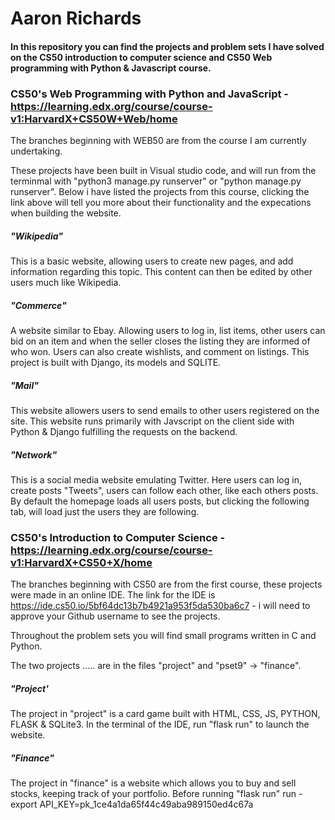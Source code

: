 # Aaron Richards

#### In this repository you can find the projects and problem sets I have solved on the CS50 introduction to computer science and CS50 Web programming with Python & Javascript course.

### CS50's Web Programming with Python and JavaScript - https://learning.edx.org/course/course-v1:HarvardX+CS50W+Web/home

The branches beginning with WEB50 are from the course I am currently undertaking. 

These projects have been built in Visual studio code, and will run from the terminmal with "python3 manage.py runserver" or "python manage.py runserver".
Below i have listed the projects from this course, clicking the link above will tell you more about their functionality and the expecations when building the website. 

##### "Wikipedia"
This is a basic website, allowing users to create new pages, and add information regarding this topic. This content can then be edited by other users much like Wikipedia. 

##### "Commerce"
A website similar to Ebay. Allowing users to log in, list items, other users can bid on an item and when the seller closes the listing they are informed of who won. Users can also create wishlists, and comment on listings. This project is built with Django, its models and SQLITE. 

##### "Mail"
This website allowers users to send emails to other users registered on the site. This website runs primarily with Javscript on the client side with Python & Django fulfilling the requests on the backend.

##### "Network"
This is a social media website emulating Twitter. Here users can log in, create posts "Tweets", users can follow each other, like each others posts. By default the homepage loads all users posts, but clicking the following tab, will load just the users they are following. 


### CS50's Introduction to Computer Science - https://learning.edx.org/course/course-v1:HarvardX+CS50+X/home

The branches beginning with CS50 are from the first course, these projects were made in an online IDE. The link for the IDE is https://ide.cs50.io/5bf64dc13b7b4921a953f5da530ba6c7 - i will need to approve your Github username to see the projects. 

Throughout the problem sets you will find small programs written in C and Python. 

The two projects ..... are in the files "project" and "pset9" -> "finance".

##### "Project'
The project in "project" is a card game built with HTML, CSS, JS, PYTHON, FLASK & SQLite3. In the terminal of the IDE, run "flask run" to launch the website. 

##### "Finance"
The project in "finance" is a website which allows you to buy and sell stocks, keeping track of your portfolio. 
Before running "flask run" run - export API_KEY=pk_1ce4a1da65f44c49aba989150ed4c67a
 


